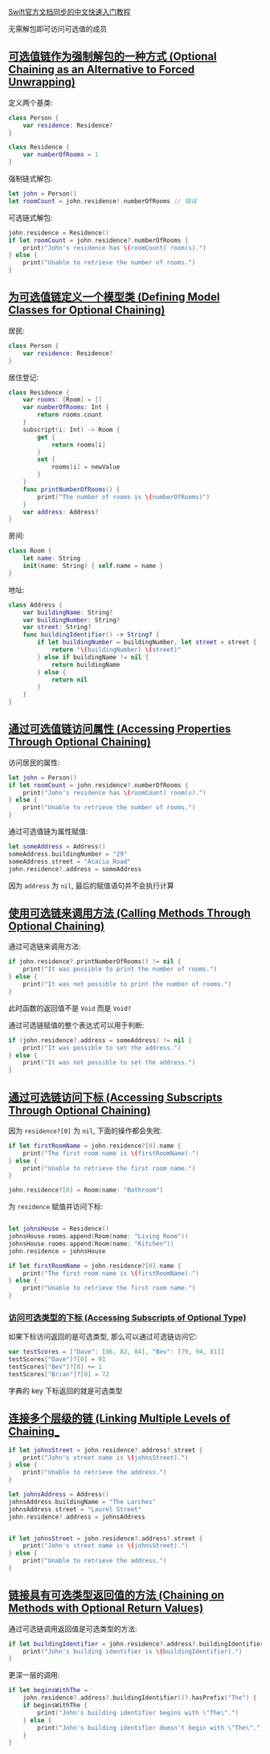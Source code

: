 [Swift官方文档同步的中文快速入门教程](https://github.com/YugenFring/swift-tutorial-quickstart/wiki)

无需解包即可访问可选值的成员
## [可选值链作为强制解包的一种方式 (Optional Chaining as an Alternative to Forced Unwrapping)](https://docs.swift.org/swift-book/documentation/the-swift-programming-language/optionalchaining#Optional-Chaining-as-an-Alternative-to-Forced-Unwrapping)

定义两个基类:
```swift
class Person {
    var residence: Residence?
}

class Residence {
    var numberOfRooms = 1
}
```

强制链式解包:
```swift
let john = Person()
let roomCount = john.residence!.numberOfRooms // 错误
```

可选链式解包:
```swift
john.residence = Residence()
if let roomCount = john.residence?.numberOfRooms {
    print("John's residence has \(roomCount) room(s).")
} else {
    print("Unable to retrieve the number of rooms.")
}
```
## [为可选值链定义一个模型类 (Defining Model Classes for Optional Chaining)](https://docs.swift.org/swift-book/documentation/the-swift-programming-language/optionalchaining#Defining-Model-Classes-for-Optional-Chaining)

居民:
```swift
class Person {
    var residence: Residence?
}
```

居住登记:
```swift
class Residence {
    var rooms: [Room] = []
    var numberOfRooms: Int {
        return rooms.count
    }
    subscript(i: Int) -> Room {
        get {
            return rooms[i]
        }
        set {
            rooms[i] = newValue
        }
    }
    func printNumberOfRooms() {
        print("The number of rooms is \(numberOfRooms)")
    }
    var address: Address?
}
```

房间:
```swift
class Room {
    let name: String
    init(name: String) { self.name = name }
}
```

地址:
```swift
class Address {
    var buildingName: String?
    var buildingNumber: String?
    var street: String?
    func buildingIdentifier() -> String? {
        if let buildingNumber = buildingNumber, let street = street {
            return "\(buildingNumber) \(street)"
        } else if buildingName != nil {
            return buildingName
        } else {
            return nil
        }
    }
}
```
## [通过可选值链访问属性 (Accessing Properties Through Optional Chaining)](https://docs.swift.org/swift-book/documentation/the-swift-programming-language/optionalchaining#Accessing-Properties-Through-Optional-Chaining)

访问居民的属性:
```swift
let john = Person()
if let roomCount = john.residence?.numberOfRooms {
    print("John's residence has \(roomCount) room(s).")
} else {
    print("Unable to retrieve the number of rooms.")
}
```

通过可选值链为属性赋值:
```swift
let someAddress = Address()
someAddress.buildingNumber = "29"
someAddress.street = "Acacia Road"
john.residence?.address = someAddress
```
因为 `address` 为 `nil`, 最后的赋值语句并不会执行计算
## [使用可选链来调用方法 (Calling Methods Through Optional Chaining)](https://docs.swift.org/swift-book/documentation/the-swift-programming-language/optionalchaining#Calling-Methods-Through-Optional-Chaining)

通过可选链来调用方法:
```swift
if john.residence?.printNumberOfRooms() != nil {
    print("It was possible to print the number of rooms.")
} else {
    print("It was not possible to print the number of rooms.")
}
```
此时函数的返回值不是 `Void` 而是 `Void?`

通过可选链赋值的整个表达式可以用于判断:
```swift
if (john.residence?.address = someAddress) != nil {
    print("It was possible to set the address.")
} else {
    print("It was not possible to set the address.")
}
```
## [通过可选链访问下标 (Accessing Subscripts Through Optional Chaining)](https://docs.swift.org/swift-book/documentation/the-swift-programming-language/optionalchaining#Accessing-Subscripts-Through-Optional-Chaining)

因为 `residence?[0]` 为 `nil`, 下面的操作都会失败:
```swift
if let firstRoomName = john.residence?[0].name {
    print("The first room name is \(firstRoomName).")
} else {
    print("Unable to retrieve the first room name.")
}
```

```swift
john.residence?[0] = Room(name: "Bathroom")
```

为 `residence` 赋值并访问下标:
```swift

let johnsHouse = Residence()
johnsHouse.rooms.append(Room(name: "Living Room"))
johnsHouse.rooms.append(Room(name: "Kitchen"))
john.residence = johnsHouse

if let firstRoomName = john.residence?[0].name {
    print("The first room name is \(firstRoomName).")
} else {
    print("Unable to retrieve the first room name.")
}
```
### [访问可选类型的下标 (Accessing Subscripts of Optional Type)](https://docs.swift.org/swift-book/documentation/the-swift-programming-language/optionalchaining#Accessing-Subscripts-of-Optional-Type)

如果下标访问返回的是可选类型, 那么可以通过可选链访问它:
```swift
var testScores = ["Dave": [86, 82, 84], "Bev": [79, 94, 81]]
testScores["Dave"]?[0] = 91
testScores["Bev"]?[0] += 1
testScores["Brian"]?[0] = 72
```
字典的 key 下标返回的就是可选类型
## [连接多个层级的链 (Linking Multiple Levels of Chaining_](https://docs.swift.org/swift-book/documentation/the-swift-programming-language/optionalchaining#Linking-Multiple-Levels-of-Chaining)

```swift
if let johnsStreet = john.residence?.address?.street {
    print("John's street name is \(johnsStreet).")
} else {
    print("Unable to retrieve the address.")
}
```

```swift
let johnsAddress = Address()
johnsAddress.buildingName = "The Larches"
johnsAddress.street = "Laurel Street"
john.residence?.address = johnsAddress


if let johnsStreet = john.residence?.address?.street {
    print("John's street name is \(johnsStreet).")
} else {
    print("Unable to retrieve the address.")
}
```
## [链接具有可选类型返回值的方法 (Chaining on Methods with Optional Return Values)](https://docs.swift.org/swift-book/documentation/the-swift-programming-language/optionalchaining#Chaining-on-Methods-with-Optional-Return-Values)

通过可选链调用返回值是可选类型的方法:
```swift
if let buildingIdentifier = john.residence?.address?.buildingIdentifier() {
    print("John's building identifier is \(buildingIdentifier).")
}
```

更深一层的调用:
```swift
if let beginsWithThe =
    john.residence?.address?.buildingIdentifier()?.hasPrefix("The") {
    if beginsWithThe {
        print("John's building identifier begins with \"The\".")
    } else {
        print("John's building identifier doesn't begin with \"The\".")
    }
}
```


<!-- ##{"script":"<script src='https://blog.meekdai.com/assets/GmeekTOC.js'></script>"}## -->